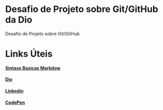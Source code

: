 # Desafio de Projeto sobre Git/GitHub da Dio
Desafio de Projeto sobre Git/GitHub

# Links Úteis
#### [Sintaxe Basicas Markdow](https://www.markdownguide.org/cheat-sheet/) 
#### [Dio](https://dio.me/sign-up?ref=5QGSOO35C2)

#### [Linkedin](https://www.linkedin.com/in/alexvulf/)

#### [CodePen](https://codepen.io/alexvulf/pen/abEVEjP)



